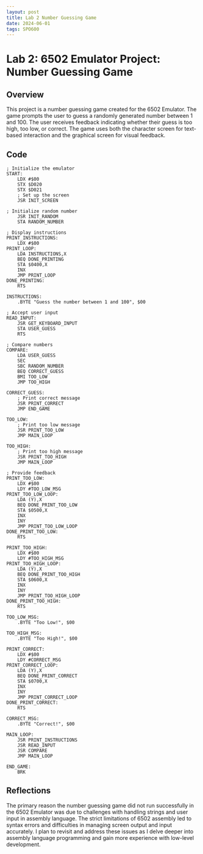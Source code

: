 ```yaml
---
layout: post
title: Lab 2 Number Guessing Game
date: 2024-06-01
tags: SPO600   
---
```


# Lab 2: 6502 Emulator Project: Number Guessing Game

## Overview
This project is a number guessing game created for the 6502 Emulator. The game prompts the user to guess a randomly generated number between 1 and 100. The user receives feedback indicating whether their guess is too high, too low, or correct. The game uses both the character screen for text-based interaction and the graphical screen for visual feedback.

## Code

```assembly
; Initialize the emulator
START:
    LDX #$00
    STX $D020
    STX $D021
    ; Set up the screen
    JSR INIT_SCREEN

; Initialize random number
    JSR INIT_RANDOM
    STA RANDOM_NUMBER

; Display instructions
PRINT_INSTRUCTIONS:
    LDX #$00
PRINT_LOOP:
    LDA INSTRUCTIONS,X
    BEQ DONE_PRINTING
    STA $0400,X
    INX
    JMP PRINT_LOOP
DONE_PRINTING:
    RTS

INSTRUCTIONS:
    .BYTE "Guess the number between 1 and 100", $00

; Accept user input
READ_INPUT:
    JSR GET_KEYBOARD_INPUT
    STA USER_GUESS
    RTS

; Compare numbers
COMPARE:
    LDA USER_GUESS
    SEC
    SBC RANDOM_NUMBER
    BEQ CORRECT_GUESS
    BMI TOO_LOW
    JMP TOO_HIGH

CORRECT_GUESS:
    ; Print correct message
    JSR PRINT_CORRECT
    JMP END_GAME

TOO_LOW:
    ; Print too low message
    JSR PRINT_TOO_LOW
    JMP MAIN_LOOP

TOO_HIGH:
    ; Print too high message
    JSR PRINT_TOO_HIGH
    JMP MAIN_LOOP

; Provide feedback
PRINT_TOO_LOW:
    LDX #$00
    LDY #TOO_LOW_MSG
PRINT_TOO_LOW_LOOP:
    LDA (Y),X
    BEQ DONE_PRINT_TOO_LOW
    STA $0500,X
    INX
    INY
    JMP PRINT_TOO_LOW_LOOP
DONE_PRINT_TOO_LOW:
    RTS

PRINT_TOO_HIGH:
    LDX #$00
    LDY #TOO_HIGH_MSG
PRINT_TOO_HIGH_LOOP:
    LDA (Y),X
    BEQ DONE_PRINT_TOO_HIGH
    STA $0600,X
    INX
    INY
    JMP PRINT_TOO_HIGH_LOOP
DONE_PRINT_TOO_HIGH:
    RTS

TOO_LOW_MSG:
    .BYTE "Too Low!", $00

TOO_HIGH_MSG:
    .BYTE "Too High!", $00

PRINT_CORRECT:
    LDX #$00
    LDY #CORRECT_MSG
PRINT_CORRECT_LOOP:
    LDA (Y),X
    BEQ DONE_PRINT_CORRECT
    STA $0700,X
    INX
    INY
    JMP PRINT_CORRECT_LOOP
DONE_PRINT_CORRECT:
    RTS

CORRECT_MSG:
    .BYTE "Correct!", $00

MAIN_LOOP:
    JSR PRINT_INSTRUCTIONS
    JSR READ_INPUT
    JSR COMPARE
    JMP MAIN_LOOP

END_GAME:
    BRK
```

## Reflections

The primary reason the number guessing game did not run successfully in the 6502 Emulator was due to challenges with handling strings and user input in assembly language. The strict limitations of 6502 assembly led to syntax errors and difficulties in managing screen output and input accurately. 
I plan to revisit and address these issues as I delve deeper into assembly language programming and gain more experience with low-level development.
